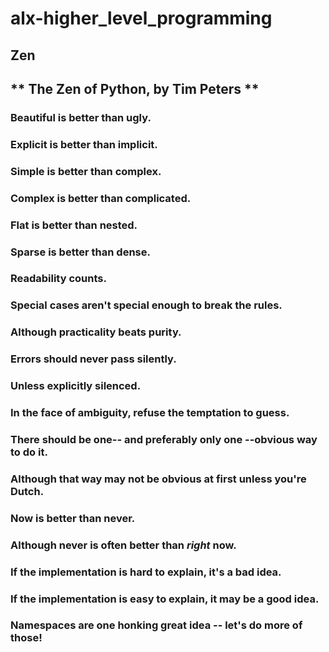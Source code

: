 # alx-higher_level_programming

## Zen

## ** The Zen of Python, by Tim Peters **

### Beautiful is better than ugly.
### Explicit is better than implicit.
### Simple is better than complex.
### Complex is better than complicated.
### Flat is better than nested.
### Sparse is better than dense.
### Readability counts.
### Special cases aren't special enough to break the rules.
### Although practicality beats purity.
### Errors should never pass silently.
### Unless explicitly silenced.
### In the face of ambiguity, refuse the temptation to guess.
### There should be one-- and preferably only one --obvious way to do it.
### Although that way may not be obvious at first unless you're Dutch.
### Now is better than never.
### Although never is often better than *right* now.
### If the implementation is hard to explain, it's a bad idea.
### If the implementation is easy to explain, it may be a good idea.
### Namespaces are one honking great idea -- let's do more of those!
